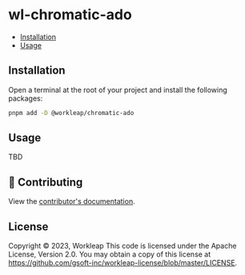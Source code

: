 # wl-chromatic-ado

-   [Installation](#installation)
-   [Usage](#usage)

## Installation

Open a terminal at the root of your project and install the following packages:

```bash
pnpm add -D @workleap/chromatic-ado
```

## Usage

TBD

## 🤝 Contributing

View the [contributor's documentation](./CONTRIBUTING.md).

## License

Copyright © 2023, Workleap This code is licensed under the Apache License, Version 2.0. You may obtain a copy of this license at https://github.com/gsoft-inc/workleap-license/blob/master/LICENSE.

